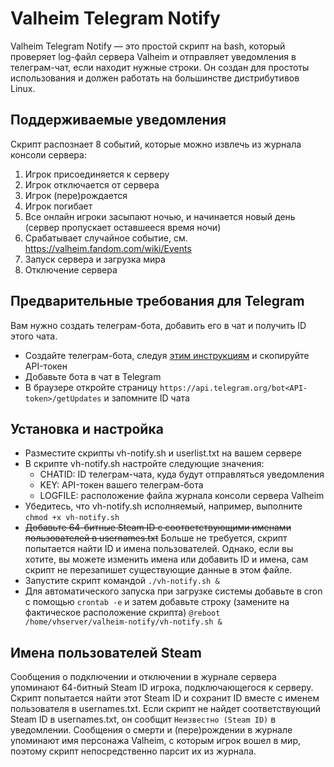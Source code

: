# Valheim Telegram Notify

Valheim Telegram Notify — это простой скрипт на bash, который проверяет log-файл сервера Valheim и отправляет уведомления в телеграм-чат, если находит нужные строки. Он создан для простоты использования и должен работать на большинстве дистрибутивов Linux.

## Поддерживаемые уведомления
Скрипт распознает 8 событий, которые можно извлечь из журнала консоли сервера:
1. Игрок присоединяется к серверу
2. Игрок отключается от сервера
3. Игрок (пере)рождается
4. Игрок погибает
5. Все онлайн игроки засыпают ночью, и начинается новый день (сервер пропускает оставшееся время ночи)
6. Срабатывает случайное событие, см. https://valheim.fandom.com/wiki/Events 
7. Запуск сервера и загрузка мира
8. Отключение сервера

## Предварительные требования для Telegram
Вам нужно создать телеграм-бота, добавить его в чат и получить ID этого чата.
- Создайте телеграм-бота, следуя [этим инструкциям](https://core.telegram.org/bots#6-botfather) и скопируйте API-токен
- Добавьте бота в чат в Telegram
- В браузере откройте страницу ``https://api.telegram.org/bot<API-token>/getUpdates`` и запомните ID чата

## Установка и настройка
- Разместите скрипты vh-notify.sh и userlist.txt на вашем сервере
- В скрипте vh-notify.sh настройте следующие значения:
  - CHATID: ID телеграм-чата, куда будут отправляться уведомления
  - KEY: API-токен вашего телеграм-бота
  - LOGFILE: расположение файла журнала консоли сервера Valheim
- Убедитесь, что vh-notify.sh исполняемый, например, выполните ``chmod +x vh-notify.sh``
- ~~Добавьте 64-битные Steam ID с соответствующими именами пользователей в usernames.txt~~ Больше не требуется, скрипт попытается найти ID и имена пользователей. Однако, если вы хотите, вы можете изменить имена или добавить ID и имена, сам скрипт не перезапишет существующие данные в этом файле.
- Запустите скрипт командой ``./vh-notify.sh &``
- Для автоматического запуска при загрузке системы добавьте в cron с помощью ``crontab -e`` и затем добавьте строку (замените на фактическое расположение скрипта) ``@reboot /home/vhserver/valheim-notify/vh-notify.sh &``

## Имена пользователей Steam
Сообщения о подключении и отключении в журнале сервера упоминают 64-битный Steam ID игрока, подключающегося к серверу. Скрипт попытается найти этот Steam ID и сохранит ID вместе с именем пользователя в usernames.txt. Если скрипт не найдет соответствующий Steam ID в usernames.txt, он сообщит ``Неизвестно (Steam ID)`` в уведомлении.
Сообщения о смерти и (пере)рождении в журнале упоминают имя персонажа Valheim, с которым игрок вошел в мир, поэтому скрипт непосредственно парсит их из журнала.
